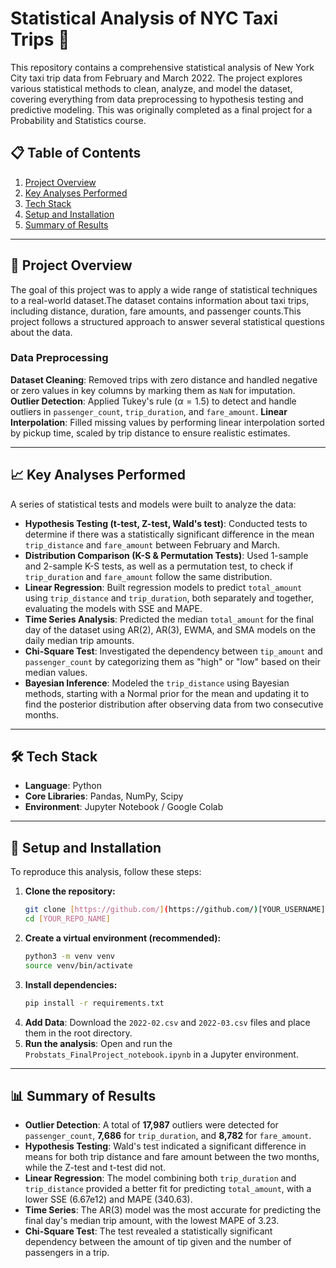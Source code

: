 # Statistical Analysis of NYC Taxi Trips 🚕

This repository contains a comprehensive statistical analysis of New York City taxi trip data from February and March 2022. The project explores various statistical methods to clean, analyze, and model the dataset, covering everything from data preprocessing to hypothesis testing and predictive modeling. This was originally completed as a final project for a Probability and Statistics course.

## 📋 Table of Contents
1. [Project Overview](#-project-overview)
2. [Key Analyses Performed](#-key-analyses-performed)
3. [Tech Stack](#-tech-stack)
4. [Setup and Installation](#-setup-and-installation)
5. [Summary of Results](#-summary-of-results)

---

## 📖 Project Overview

The goal of this project was to apply a wide range of statistical techniques to a real-world dataset.The dataset contains information about taxi trips, including distance, duration, fare amounts, and passenger counts.This project follows a structured approach to answer several statistical questions about the data.

### Data Preprocessing

**Dataset Cleaning**: Removed trips with zero distance and handled negative or zero values in key columns by marking them as `NaN` for imputation. 
**Outlier Detection**: Applied Tukey's rule ($\alpha=1.5$) to detect and handle outliers in `passenger_count`, `trip_duration`, and `fare_amount`. 
**Linear Interpolation**: Filled missing values by performing linear interpolation sorted by pickup time, scaled by trip distance to ensure realistic estimates.

---

## 📈 Key Analyses Performed

A series of statistical tests and models were built to analyze the data:

* **Hypothesis Testing (t-test, Z-test, Wald's test)**: Conducted tests to determine if there was a statistically significant difference in the mean `trip_distance` and `fare_amount` between February and March.
* **Distribution Comparison (K-S & Permutation Tests)**: Used 1-sample and 2-sample K-S tests, as well as a permutation test, to check if `trip_duration` and `fare_amount` follow the same distribution.
* **Linear Regression**: Built regression models to predict `total_amount` using `trip_distance` and `trip_duration`, both separately and together, evaluating the models with SSE and MAPE.
* **Time Series Analysis**: Predicted the median `total_amount` for the final day of the dataset using AR(2), AR(3), EWMA, and SMA models on the daily median trip amounts. 
* **Chi-Square Test**: Investigated the dependency between `tip_amount` and `passenger_count` by categorizing them as "high" or "low" based on their median values. 
* **Bayesian Inference**: Modeled the `trip_distance` using Bayesian methods, starting with a Normal prior for the mean and updating it to find the posterior distribution after observing data from two consecutive months.

---

## 🛠️ Tech Stack

* **Language**: Python
* **Core Libraries**: Pandas, NumPy, Scipy
* **Environment**: Jupyter Notebook / Google Colab

---

## 🚀 Setup and Installation

To reproduce this analysis, follow these steps:

1.  **Clone the repository:**
    ```sh
    git clone [https://github.com/](https://github.com/)[YOUR_USERNAME]/[YOUR_REPO_NAME].git
    cd [YOUR_REPO_NAME]
    ```
2.  **Create a virtual environment (recommended):**
    ```sh
    python3 -m venv venv
    source venv/bin/activate
    ```
3.  **Install dependencies:**
    ```sh
    pip install -r requirements.txt
    ```
4.  **Add Data**: Download the `2022-02.csv` and `2022-03.csv` files and place them in the root directory.
5.  **Run the analysis**: Open and run the `Probstats_FinalProject_notebook.ipynb` in a Jupyter environment.

---

## 📊 Summary of Results

* **Outlier Detection**: A total of **17,987** outliers were detected for `passenger_count`, **7,686** for `trip_duration`, and **8,782** for `fare_amount`.
* **Hypothesis Testing**: Wald's test indicated a significant difference in means for both trip distance and fare amount between the two months, while the Z-test and t-test did not.
* **Linear Regression**: The model combining both `trip_duration` and `trip_distance` provided a better fit for predicting `total_amount`, with a lower SSE (6.67e12) and MAPE (340.63).
* **Time Series**: The AR(3) model was the most accurate for predicting the final day's median trip amount, with the lowest MAPE of 3.23.
* **Chi-Square Test**: The test revealed a statistically significant dependency between the amount of tip given and the number of passengers in a trip.
